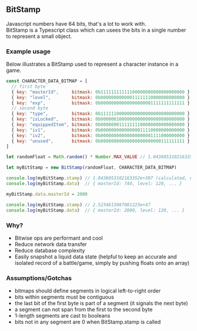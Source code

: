 ## BitStamp

Javascript numbers have 64 bits, that's a lot to work with.<br>
BitStamp is a Typescript class which can usees the bits in a single number to represent a small object.

### Example usage

Below illustrates a BitStamp used to represent a character instance in a game.

```javascript
const CHARACTER_DATA_BITMAP = [
  // first byte
  { key: "masterId",     bitmask: 0b11111111111100000000000000000000 }, // max 4095
  { key: "level",        bitmask: 0b00000000000011111110000000000000 }, // 127
  { key: "exp",          bitmask: 0b00000000000000000001111111111111 }, // 8191
  // second byte
  { key: "type",         bitmask: 0b11111100000000000000000000000000 }, // 63
  { key: "isLocked",     bitmask: 0b00000010000000000000000000000000 }, // boolean
  { key: "equippedItem", bitmask: 0b00000001111111100000000000000000 }, // 255
  { key: "iv1",          bitmask: 0b00000000000000011110000000000000 }, // 15
  { key: "iv2",          bitmask: 0b00000000000000000001111000000000 }  // 15
  { key: "unused",       bitmask: 0b00000000000000000000000111111111 }  
]

let randomFloat = Math.random() * Number.MAX_VALUE // 1.0436053102163352e+307

let myBitStamp = new BitStamp(randomFloat, CHARACTER_DATA_BITMAP)

console.log(myBitStamp.stamp) // 1.0436053102163352e+307 (calculated, not saved)
console.log(myBitStamp.data)  // { masterId: 744, level: 120, ... }

myBitStamp.data.masterId = 2000

console.log(myBitStamp.stamp) // 2.5234613087001223e+47
console.log(myBitStamp.data)  // { masterId: 2000, level: 120, ... }
```

### Why?

* Bitwise ops are performant and cool
* Reduce network data transfer
* Reduce database complexity
* Easily snapshot a liquid data state (helpful to keep an accurate and isolated record of a battle/game, simply by pushing floats onto an array)

### Assumptions/Gotchas

* bitmaps should define segments in logical left-to-right order
* bits within segments must be contiguous
* the last bit of the first byte is part of a segment (it signals the next byte)
* a segment can not span from the first to the second byte
* 1-length segments are cast to booleans
* bits not in any segment are 0 when BitStamp.stamp is called
